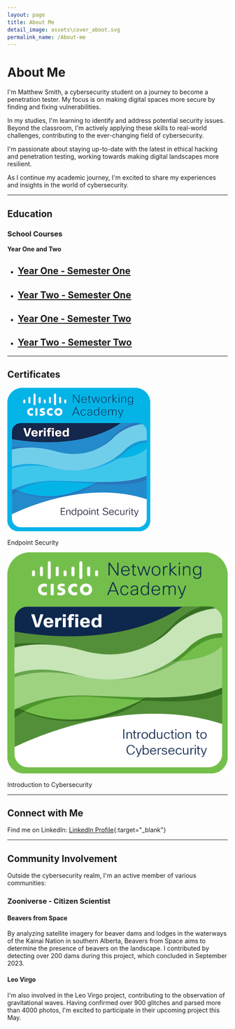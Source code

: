 ```yaml
---
layout: page
title: About Me
detail_image: assets\cover_aboot.svg
permalink_name: /About-me
---
```


# About Me

I'm Matthew Smith, a cybersecurity student on a journey to become a penetration tester. My focus is on making digital spaces more secure by finding and fixing vulnerabilities.

In my studies, I'm learning to identify and address potential security issues. Beyond the classroom, I'm actively applying these skills to real-world challenges, contributing to the ever-changing field of cybersecurity.

I'm passionate about staying up-to-date with the latest in ethical hacking and penetration testing, working towards making digital landscapes more resilient.

As I continue my academic journey, I'm excited to share my experiences and insights in the world of cybersecurity. 

---

## Education

### School Courses

**Year One and Two**

<div class="article-list">
  <ul class="post-list" style="margin-right: 20px;">
    <li class="article-card">
      <h2>
        <a class="post-link" href="classes\cyber_security_semester_one">Year One - Semester One</a>
      </h2>
    </li>
    <li class="article-card">
      <h2>
        <a class="post-link" href="classes\cyber_security_semester_three">Year Two - Semester One</a>
      </h2>
    </li>
  </ul>
  
  <ul class="post-list">
    <li class="article-card">
      <h2>
        <a class="post-link" href="classes\cyber_security_semester_two">Year One - Semester Two</a>
      </h2>
    </li>
    <li class="article-card">
      <h2>
        <a class="post-link" href="classes\cyber_security_semester_four">Year Two - Semester Two</a>
      </h2>
    </li>
  </ul>
</div>

---

## Certificates

<div class="image-grid">
  
  <div class="image-item">
    <img src="/assets/endpoint-security.png" alt="Endpoint Security Certificate">
    <p>Endpoint Security</p>
  </div>
  
  <div class="image-item">
    <img src="/assets/introduction-to-cybersecurity.png" alt="Introduction to Cybersecurity Certificate">
    <p>Introduction to Cybersecurity</p>
  </div>

</div>

---
## Connect with Me

Find me on LinkedIn: [LinkedIn Profile](https://www.linkedin.com/in/matthew-smith-76315425b/){:target="_blank"}

---

## Community Involvement

Outside the cybersecurity realm, I'm an active member of various communities:

### Zooniverse - Citizen Scientist

#### Beavers from Space

By analyzing satellite imagery for beaver dams and lodges in the waterways of the Kainai Nation in southern Alberta, Beavers from Space aims to determine the presence of beavers on the landscape. I contributed by detecting over 200 dams during this project, which concluded in September 2023.

#### Leo Virgo

I'm also involved in the Leo Virgo project, contributing to the observation of gravitational waves. Having confirmed over 900 glitches and parsed more than 4000 photos, I'm excited to participate in their upcoming project this May.








































